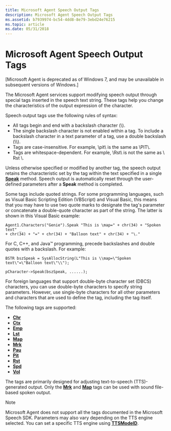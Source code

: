 ```yaml
---
title: Microsoft Agent Speech Output Tags
description: Microsoft Agent Speech Output Tags
ms.assetid: b7939974-bc54-4dd8-8e79-3ebd24e76215
ms.topic: article
ms.date: 05/31/2018
---
```


# Microsoft Agent Speech Output Tags

\[Microsoft Agent is deprecated as of Windows 7, and may be unavailable in subsequent versions of Windows.\]

The Microsoft Agent services support modifying speech output through special tags inserted in the speech text string. These tags help you change the characteristics of the output expression of the character.

Speech output tags use the following rules of syntax:

-   All tags begin and end with a backslash character (\\).
-   The single backslash character is not enabled within a tag. To include a backslash character in a text parameter of a tag, use a double backslash (\\\\).
-   Tags are case-insensitive. For example, \\pit\\ is the same as \\PIT\\.
-   Tags are whitespace-dependent. For example, \\Rst\\ is not the same as \\ Rst \\.

Unless otherwise specified or modified by another tag, the speech output retains the characteristic set by the tag within the text specified in a single [**Speak**](speak-method.md) method. Speech output is automatically reset through the user-defined parameters after a **Speak** method is completed.

Some tags include quoted strings. For some programming languages, such as Visual Basic Scripting Edition (VBScript) and Visual Basic, this means that you may have to use two quote marks to designate the tag's parameter or concatenate a double-quote character as part of the string. The latter is shown in this Visual Basic example:


```
Agent1.Characters("Genie").Speak "This is \map=" + chr(34) + "Spoken text" _
+ chr(34) + "=" + chr(34) + "Balloon text" + chr(34) + "\."
```



For C, C++, and Java™ programming, precede backslashes and double quotes with a backslash. For example:


```
BSTR bszSpeak = SysAllocString(L"This is \\map=\"Spoken text\"=\"Balloon text\"\\");

pCharacter->Speak(bszSpeak, ......);
```



For foreign languages that support double-byte character set (DBCS) characters, you can use double-byte characters to specify string parameters. However, use single-byte characters for all other parameters and characters that are used to define the tag, including the tag itself.

The following tags are supported:

-   [**Chr**](chr-tag.md)
-   [**Ctx**](ctx-tag.md)
-   [**Emp**](emp-tag.md)
-   [**Lst**](lst-tag.md)
-   [**Map**](map-tag.md)
-   [**Mrk**](mrk-tag.md)
-   [**Pau**](pau-tag.md)
-   [**Pit**](pit-tag.md)
-   [**Rst**](rst-tag.md)
-   [**Spd**](spd-tag.md)
-   [**Vol**](vol-tag.md)

The tags are primarily designed for adjusting text-to-speech (TTS)-generated output. Only the [**Mrk**](mrk-tag.md) and [**Map**](map-tag.md) tags can be used with sound file-based spoken output.

> [!Note]  
> Microsoft Agent does not support all the tags documented in the Microsoft Speech SDK. Parameters may also vary depending on the TTS engine selected. You can set a specific TTS engine using [**TTSModeID**](ttsmodeid-property.md).

 

 

 




